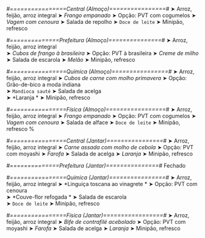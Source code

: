 
*#================Central (Almoço)================#*
➤ Arroz, feijão, arroz integral
➤ *Frango empanado*
➤ Opção: PVT com cogumelos
➤ *Vagem com cenoura*
➤ Salada de repolho
➤ `Doce de leite`
➤ Minipão, refresco

*#==============Prefeitura (Almoço)===============#*
➤ Arroz, feijão, arroz integral  
➤ *Cubos de frango à brasileira*
➤ Opção: PVT à brasileira 
➤ *Creme de milho*
➤ Salada de escarola
➤ *Melão*
➤ Minipão, refresco 

*#================Química (Almoço)================#*
➤ Arroz, feijão, arroz integral
➤ *Cubos de carne com molho primavera*
➤ Opção: Grão-de-bico a moda indiana   
➤ `Mandioca sauté`
➤ Salada de acelga   
➤ *Laranja *
➤ Minipão, refresco

*#================Física (Almoço)=================#*
➤ Arroz, feijão, arroz integral
➤ *Frango empanado*
➤ Opção: PVT com cogumelos
➤ *Vagem com cenoura*
➤ Salada de alface
➤ `Doce de leite`
➤ Minipão, refresco
%

*#================Central (Jantar)================#*
➤ Arroz, feijão, arroz integral
➤ *Carne assada com molho de cebola*
➤ Opção: PVT com moyashi
➤ *Farofa*
➤ Salada de acelga
➤ *Laranja*
➤ Minipão, refresco

*#==============Prefeitura (Jantar)===============#*
Fechado

*#================Química (Jantar)================#*
➤ Arroz, feijão, arroz integral
➤ *Linguiça toscana ao vinagrete *
➤ Opção: PVT com cenoura   
➤ *Couve-flor refogada *
➤ Salada de escarola     
➤ `Doce de leite`
➤ Minipão, refresco

*#================Física (Jantar)=================#*
➤ Arroz, feijão, arroz integral
➤ *Bife de contrafilé acebolado*
➤ Opção: PVT com moyashi
➤ *Farofa*
➤ Salada de acelga
➤ *Laranja*
➤ Minipão, refresco
